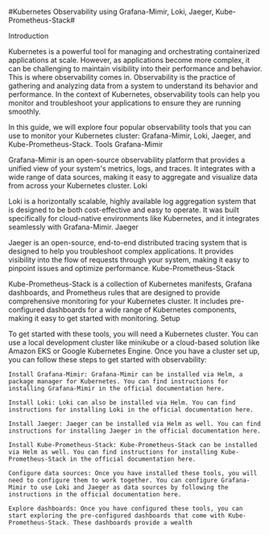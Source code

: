 #Kubernetes Observability using Grafana-Mimir, Loki, Jaeger, Kube-Prometheus-Stack#


Introduction

Kubernetes is a powerful tool for managing and orchestrating containerized applications at scale. However, as applications become more complex, it can be challenging to maintain visibility into their performance and behavior. This is where observability comes in. Observability is the practice of gathering and analyzing data from a system to understand its behavior and performance. In the context of Kubernetes, observability tools can help you monitor and troubleshoot your applications to ensure they are running smoothly.

In this guide, we will explore four popular observability tools that you can use to monitor your Kubernetes cluster: Grafana-Mimir, Loki, Jaeger, and Kube-Prometheus-Stack.
Tools
Grafana-Mimir

Grafana-Mimir is an open-source observability platform that provides a unified view of your system's metrics, logs, and traces. It integrates with a wide range of data sources, making it easy to aggregate and visualize data from across your Kubernetes cluster.
Loki

Loki is a horizontally scalable, highly available log aggregation system that is designed to be both cost-effective and easy to operate. It was built specifically for cloud-native environments like Kubernetes, and it integrates seamlessly with Grafana-Mimir.
Jaeger

Jaeger is an open-source, end-to-end distributed tracing system that is designed to help you troubleshoot complex applications. It provides visibility into the flow of requests through your system, making it easy to pinpoint issues and optimize performance.
Kube-Prometheus-Stack

Kube-Prometheus-Stack is a collection of Kubernetes manifests, Grafana dashboards, and Prometheus rules that are designed to provide comprehensive monitoring for your Kubernetes cluster. It includes pre-configured dashboards for a wide range of Kubernetes components, making it easy to get started with monitoring.
Setup

To get started with these tools, you will need a Kubernetes cluster. You can use a local development cluster like minikube or a cloud-based solution like Amazon EKS or Google Kubernetes Engine. Once you have a cluster set up, you can follow these steps to get started with observability:

    Install Grafana-Mimir: Grafana-Mimir can be installed via Helm, a package manager for Kubernetes. You can find instructions for installing Grafana-Mimir in the official documentation here.

    Install Loki: Loki can also be installed via Helm. You can find instructions for installing Loki in the official documentation here.

    Install Jaeger: Jaeger can be installed via Helm as well. You can find instructions for installing Jaeger in the official documentation here.

    Install Kube-Prometheus-Stack: Kube-Prometheus-Stack can be installed via Helm as well. You can find instructions for installing Kube-Prometheus-Stack in the official documentation here.

    Configure data sources: Once you have installed these tools, you will need to configure them to work together. You can configure Grafana-Mimir to use Loki and Jaeger as data sources by following the instructions in the official documentation here.

    Explore dashboards: Once you have configured these tools, you can start exploring the pre-configured dashboards that come with Kube-Prometheus-Stack. These dashboards provide a wealth
